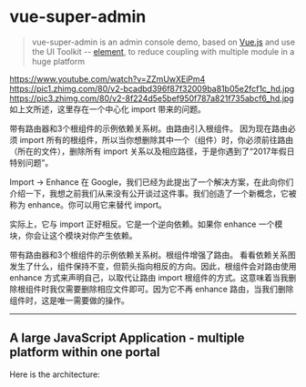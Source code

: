 # vue-super-admin

> vue-super-admin is an admin console demo, based on [Vue.js](https://github.com/vuejs/vue) and use the UI Toolkit -- [element](https://github.com/ElemeFE/element), to reduce coupling with multiple module in a huge platform

https://www.youtube.com/watch?v=ZZmUwXEiPm4
https://pic1.zhimg.com/80/v2-bcadbd396f87f32009ba81b05e2fcf1c_hd.jpg
https://pic3.zhimg.com/80/v2-8f224d5e5bef950f787a821f735abcf6_hd.jpg
如上文所述，这里存在一个中心化 import 带来的问题。

带有路由器和3个根组件的示例依赖关系树。由路由引入根组件。
因为现在路由必须 import 所有的根组件，所以当你想删除其中一个（组件）时，你必须前往路由（所在的文件），删除所有 import 关系以及相应路径，于是你遇到了“2017年假日特别问题”。

Import -> Enhance
在 Google，我们已经为此提出了一个解决方案，在此向你们介绍一下，我想之前我们从来没有公开谈过这件事。我们创造了一个新概念，它被称为 enhance。你可以用它来替代 import。

实际上，它与 import 正好相反。它是一个逆向依赖。如果你 enhance 一个模块，你会让这个模块对你产生依赖。

带有路由器和3个根组件的示例依赖关系树。根组件增强了路由。
看看依赖关系图发生了什么，组件保持不变，但箭头指向相反的方向。因此，根组件会对路由使用 enhance 方式来声明自己，以取代让路由 import 根组件的方式。这意味着当我删除根组件时我仅需要删除相应文件即可。因为它不再 enhance 路由，当我们删除组件时，这是唯一需要做的操作。

---
## A large JavaScript Application - multiple platform within one portal
Here is the architecture:
